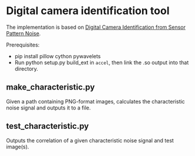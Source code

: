 # Digital camera identification tool

The implementation is based on [Digital Camera Identification from Sensor Pattern Noise](http://www.ws.binghamton.edu/fridrich/Research/double.pdf).

Prerequisites:
- pip install pillow cython pywavelets
- Run python setup.py build_ext in <code>accel</code>, then link the .so output into that directory.

## make_characteristic.py

Given a path containing PNG-format images, calculates the characteristic noise signal and outputs it to a file.

## test_characteristic.py

Outputs the correlation of a given characteristic noise signal and test image(s).
